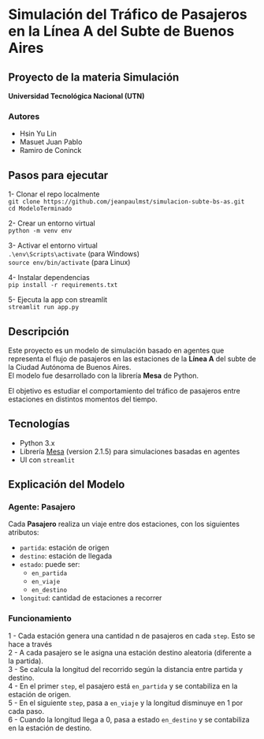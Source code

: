 
# Simulación del Tráfico de Pasajeros en la Línea A del Subte de Buenos Aires

## Proyecto de la materia Simulación  
**Universidad Tecnológica Nacional (UTN)**

### Autores
- Hsin Yu Lin  
- Masuet Juan Pablo  
- Ramiro de Coninck

## Pasos para ejecutar 
1- Clonar el repo localmente    
    ```git clone https://github.com/jeanpaulmst/simulacion-subte-bs-as.git```  
    ```cd ModeloTerminado```   

2- Crear un entorno virtual  
```python -m venv env``` 

3- Activar el entorno virtual  
```.\env\Scripts\activate``` (para Windows)  
```source env/bin/activate``` (para Linux)  


4- Instalar dependencias  
```pip install -r requirements.txt```  

5- Ejecuta la app con streamlit  
```streamlit run app.py```  



## Descripción

Este proyecto es un modelo de simulación basado en agentes que representa el flujo de pasajeros en las estaciones de la **Línea A** del subte de la Ciudad Autónoma de Buenos Aires.  
El modelo fue desarrollado con la librería **Mesa** de Python.

El objetivo es estudiar el comportamiento del tráfico de pasajeros entre estaciones en distintos momentos del tiempo.


## Tecnologías

- Python 3.x
- Librería [Mesa](https://mesa.readthedocs.io/en/stable/) (version 2.1.5) para simulaciones basadas en agentes
- UI con `streamlit` 

## Explicación del Modelo

### Agente: Pasajero

Cada **Pasajero** realiza un viaje entre dos estaciones, con los siguientes atributos:

- `partida`: estación de origen
- `destino`: estación de llegada
- `estado`: puede ser:
  - `en_partida`
  - `en_viaje`
  - `en_destino`
- `longitud`: cantidad de estaciones a recorrer

### Funcionamiento

1 - Cada estación genera una cantidad n de pasajeros en cada `step`. Esto se hace a través  
2 - A cada pasajero se le asigna una estación destino aleatoria (diferente a la partida).  
3 - Se calcula la longitud del recorrido según la distancia entre partida y destino.  
4 - En el primer `step`, el pasajero está `en_partida` y se contabiliza en la estación de origen.  
5 - En el siguiente `step`, pasa a `en_viaje` y la longitud disminuye en 1 por cada paso.  
6 - Cuando la longitud llega a 0, pasa a estado `en_destino` y se contabiliza en la estación de destino.



